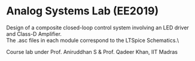 # Analog Systems Lab (EE2019)
Design of a composite closed-loop control system involving an LED driver and Class-D Amplifier.\
The .asc files in each module correspond to the LTSpice Schematics.\

Course lab under Prof. Aniruddhan S & Prof. Qadeer Khan, IIT Madras


